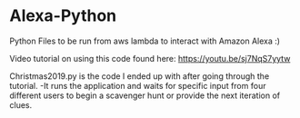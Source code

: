 # Alexa-Python
Python Files to be run from aws lambda to interact with Amazon Alexa :)

Video tutorial on using this code found here: https://youtu.be/sj7NqS7yytw

Christmas2019.py is the code I ended up with after going through the tutorial.
-It runs the application and waits for specific input from four different users to begin a scavenger hunt or provide the next iteration of clues.
 
